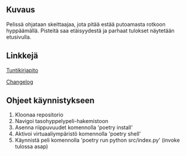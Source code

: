 ## Kuvaus

Pelissä ohjataan skeittaajaa, jota pitää estää putoamasta rotkoon hyppäämällä. Pisteitä saa etäisyydestä ja parhaat tulokset näytetään etusivulla.

## Linkkejä

[Tuntikirjapito](https://github.com/lmunter/ot-harjoitustyo/blob/master/dokumentaatio/tuntikirjanpito.md)

[Changelog](https://github.com/lmunter/ot-harjoitustyo/blob/master/dokumentaatio/changelog.md)

## Ohjeet käynnistykseen

1. Kloonaa repositorio
2. Navigoi tasohyppelypeli-hakemistoon
3. Asenna riippuvuudet komennolla 'poetry install'
4. Aktivoi virtuaaliympäristö komennolla 'poetry shell'
5. Käynnistä peli komennolla 'poetry run python src/index.py' (invoke tulossa asap)
